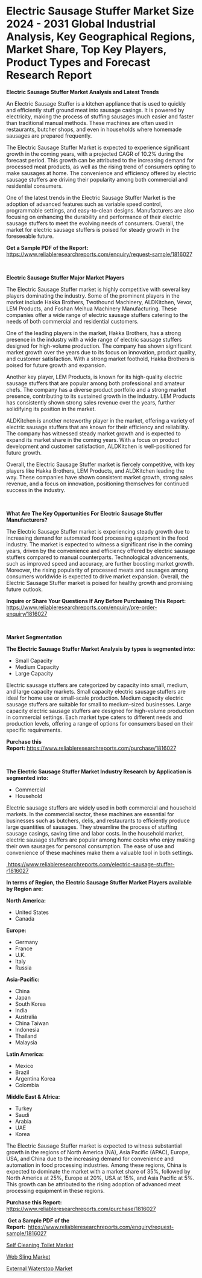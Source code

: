 <p><h1>Electric Sausage Stuffer Market Size 2024 - 2031 Global Industrial Analysis, Key Geographical Regions, Market Share, Top Key Players, Product Types and Forecast Research Report</h1></p><p><strong>Electric Sausage Stuffer Market Analysis and Latest Trends</strong></p>
<p><p>An Electric Sausage Stuffer is a kitchen appliance that is used to quickly and efficiently stuff ground meat into sausage casings. It is powered by electricity, making the process of stuffing sausages much easier and faster than traditional manual methods. These machines are often used in restaurants, butcher shops, and even in households where homemade sausages are prepared frequently.</p><p>The Electric Sausage Stuffer Market is expected to experience significant growth in the coming years, with a projected CAGR of 10.2% during the forecast period. This growth can be attributed to the increasing demand for processed meat products, as well as the rising trend of consumers opting to make sausages at home. The convenience and efficiency offered by electric sausage stuffers are driving their popularity among both commercial and residential consumers.</p><p>One of the latest trends in the Electric Sausage Stuffer Market is the adoption of advanced features such as variable speed control, programmable settings, and easy-to-clean designs. Manufacturers are also focusing on enhancing the durability and performance of their electric sausage stuffers to meet the evolving needs of consumers. Overall, the market for electric sausage stuffers is poised for steady growth in the foreseeable future.</p></p>
<p><strong>Get a Sample PDF of the Report:&nbsp;</strong> <a href="https://www.reliableresearchreports.com/enquiry/request-sample/1816027">https://www.reliableresearchreports.com/enquiry/request-sample/1816027</a></p>
<p>&nbsp;</p>
<p><strong>Electric Sausage Stuffer Major Market Players</strong></p>
<p><p>The Electric Sausage Stuffer market is highly competitive with several key players dominating the industry. Some of the prominent players in the market include Hakka Brothers, Twothound Machinery, ALDKitchen, Vevor, LEM Products, and Foshan Meihua Machinery Manufacturing. These companies offer a wide range of electric sausage stuffers catering to the needs of both commercial and residential customers.</p><p>One of the leading players in the market, Hakka Brothers, has a strong presence in the industry with a wide range of electric sausage stuffers designed for high-volume production. The company has shown significant market growth over the years due to its focus on innovation, product quality, and customer satisfaction. With a strong market foothold, Hakka Brothers is poised for future growth and expansion.</p><p>Another key player, LEM Products, is known for its high-quality electric sausage stuffers that are popular among both professional and amateur chefs. The company has a diverse product portfolio and a strong market presence, contributing to its sustained growth in the industry. LEM Products has consistently shown strong sales revenue over the years, further solidifying its position in the market.</p><p>ALDKitchen is another noteworthy player in the market, offering a variety of electric sausage stuffers that are known for their efficiency and reliability. The company has witnessed steady market growth and is expected to expand its market share in the coming years. With a focus on product development and customer satisfaction, ALDKitchen is well-positioned for future growth.</p><p>Overall, the Electric Sausage Stuffer market is fiercely competitive, with key players like Hakka Brothers, LEM Products, and ALDKitchen leading the way. These companies have shown consistent market growth, strong sales revenue, and a focus on innovation, positioning themselves for continued success in the industry.</p></p>
<p>&nbsp;</p>
<p><strong>What Are The Key Opportunities For Electric Sausage Stuffer Manufacturers?</strong></p>
<p><p>The Electric Sausage Stuffer market is experiencing steady growth due to increasing demand for automated food processing equipment in the food industry. The market is expected to witness a significant rise in the coming years, driven by the convenience and efficiency offered by electric sausage stuffers compared to manual counterparts. Technological advancements, such as improved speed and accuracy, are further boosting market growth. Moreover, the rising popularity of processed meats and sausages among consumers worldwide is expected to drive market expansion. Overall, the Electric Sausage Stuffer market is poised for healthy growth and promising future outlook.</p></p>
<p><strong>Inquire or Share Your Questions If Any Before Purchasing This Report:</strong> <a href="https://www.reliableresearchreports.com/enquiry/pre-order-enquiry/1816027">https://www.reliableresearchreports.com/enquiry/pre-order-enquiry/1816027</a></p>
<p>&nbsp;</p>
<p><strong>Market Segmentation</strong></p>
<p><strong>The Electric Sausage Stuffer Market Analysis by types is segmented into:</strong></p>
<p><ul><li>Small Capacity</li><li>Medium Capacity</li><li>Large Capacity</li></ul></p>
<p><p>Electric sausage stuffers are categorized by capacity into small, medium, and large capacity markets. Small capacity electric sausage stuffers are ideal for home use or small-scale production. Medium capacity electric sausage stuffers are suitable for small to medium-sized businesses. Large capacity electric sausage stuffers are designed for high-volume production in commercial settings. Each market type caters to different needs and production levels, offering a range of options for consumers based on their specific requirements.</p></p>
<p><strong>Purchase this Report:&nbsp;</strong><a href="https://www.reliableresearchreports.com/purchase/1816027">https://www.reliableresearchreports.com/purchase/1816027</a></p>
<p>&nbsp;</p>
<p><strong>The Electric Sausage Stuffer Market Industry Research by Application is segmented into:</strong></p>
<p><ul><li>Commercial</li><li>Household</li></ul></p>
<p><p>Electric sausage stuffers are widely used in both commercial and household markets. In the commercial sector, these machines are essential for businesses such as butchers, delis, and restaurants to efficiently produce large quantities of sausages. They streamline the process of stuffing sausage casings, saving time and labor costs. In the household market, electric sausage stuffers are popular among home cooks who enjoy making their own sausages for personal consumption. The ease of use and convenience of these machines make them a valuable tool in both settings.</p></p>
<p><a href="https://www.reliableresearchreports.com/electric-sausage-stuffer-r1816027">&nbsp;https://www.reliableresearchreports.com/electric-sausage-stuffer-r1816027</a></p>
<p><strong>In terms of Region, the Electric Sausage Stuffer Market Players available by Region are:</strong></p>
<p>
    <p> <strong> North America: </strong>
        <ul>
            <li>United States</li>
            <li>Canada</li>
        </ul>
        </p> 
    <p> <strong> Europe: </strong>
        <ul>
            <li>Germany</li>
            <li>France</li>
            <li>U.K.</li>
            <li>Italy</li>
            <li>Russia</li>
        </ul>
        </p> 
    <p> <strong> Asia-Pacific: </strong>
        <ul>
            <li>China</li>
            <li>Japan</li>
            <li>South Korea</li>
            <li>India</li>
            <li>Australia</li>
            <li>China Taiwan</li>
            <li>Indonesia</li>
            <li>Thailand</li>
            <li>Malaysia</li>
        </ul>
        </p> 
    <p> <strong> Latin America: </strong>
        <ul>
            <li>Mexico</li>
            <li>Brazil</li>
            <li>Argentina Korea</li>
            <li>Colombia</li>
        </ul>
        </p> 
    <p> <strong> Middle East & Africa: </strong>
        <ul>
            <li>Turkey</li>
            <li>Saudi</li>
            <li>Arabia</li>
            <li>UAE</li>
            <li>Korea</li>
        </ul>
    </p>
    </p>
<p><p>The Electric Sausage Stuffer market is expected to witness substantial growth in the regions of North America (NA), Asia Pacific (APAC), Europe, USA, and China due to the increasing demand for convenience and automation in food processing industries. Among these regions, China is expected to dominate the market with a market share of 35%, followed by North America at 25%, Europe at 20%, USA at 15%, and Asia Pacific at 5%. This growth can be attributed to the rising adoption of advanced meat processing equipment in these regions.</p></p>
<p><strong>Purchase this Report: </strong><a href="https://www.reliableresearchreports.com/purchase/1816027">https://www.reliableresearchreports.com/purchase/1816027</a></p>
<p>&nbsp;<strong>Get a Sample PDF of the Report:&nbsp;&nbsp;</strong><a href="https://www.reliableresearchreports.com/enquiry/request-sample/1816027">https://www.reliableresearchreports.com/enquiry/request-sample/1816027</a></p>
<p><strong></strong></p>
<p><p><a href="https://www.linkedin.com/pulse/self-cleaning-toilet-market-competitive-analysis-trends-forecast-u3igf?trackingId=oiMESOYG51JFZU7r79%2BBJQ%3D%3D">Self Cleaning Toilet Market</a></p><p><a href="https://www.linkedin.com/pulse/web-sling-market-share-evolution-growth-trends-2024-2031-pvzgf?trackingId=TlwQV3YsVFYFmtNIQg5p5A%3D%3D">Web Sling Market</a></p><p><a href="https://www.linkedin.com/pulse/insights-external-waterstop-market-size-analysing-share-sxafe?trackingId=jUR5tO1zP0%2B8LrWVp%2FOhFQ%3D%3D">External Waterstop Market</a></p></p>